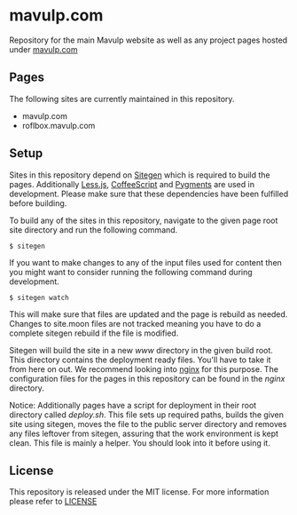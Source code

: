 # mavulp.com #

Repository for the main Mavulp website as well as any project pages hosted under [mavulp.com](https://mavulp.com)

## Pages ##

The following sites are currently maintained in this repository.

- mavulp.com
- roflbox.mavulp.com

## Setup ##

Sites in this repository depend on [Sitegen](https://github.com/leafo/sitegen/) which is required to build the pages. Additionally [Less.js](http://lesscss.org/), [CoffeeScript](http://coffeescript.org/) and [Pygments](http://pygments.org/) are used in development. Please make sure that these dependencies have been fulfilled before building.

To build any of the sites in this repository, navigate to the given page root site directory and run the following command.

    $ sitegen

If you want to make changes to any of the input files used for content then you might want to consider running the following command during development.

    $ sitegen watch

This will make sure that files are updated and the page is rebuild as needed. Changes to site.moon files are not tracked meaning you have to do a complete sitegen rebuild if the file is modified.

Sitegen will build the site in a new *www* directory in the given build root. This directory contains the deployment ready files. You'll have to take it from here on out. We recommend looking into [nginx](https://www.nginx.com/) for this purpose. The configuration files for the pages in this repository can be found in the *nginx* directory.

Notice: Additionally pages have a script for deployment in their root directory called *deploy.sh*. This file sets up required paths, builds the given site using sitegen, moves the file to the public server directory and removes any files leftover from sitegen, assuring that the work environment is kept clean. This file is mainly a helper. You should look into it before using it.

## License ##

This repository is released under the MIT license. For more information please refer to [LICENSE](https://github.com/catlinman/mavulp.com/blob/master/LICENSE)
